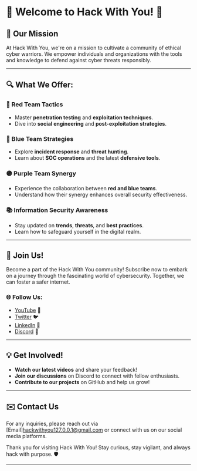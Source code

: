 # 🚀 Welcome to Hack With You! 🚀



## 🌟 Our Mission
At Hack With You, we're on a mission to cultivate a community of ethical cyber warriors. We empower individuals and organizations with the tools and knowledge to defend against cyber threats responsibly.

---

## 🔍 What We Offer:

### 🔴 Red Team Tactics
- Master **penetration testing** and **exploitation techniques**.
- Dive into **social engineering** and **post-exploitation strategies**.

### 🔵 Blue Team Strategies
- Explore **incident response** and **threat hunting**.
- Learn about **SOC operations** and the latest **defensive tools**.

### 🟣 Purple Team Synergy
- Experience the collaboration between **red and blue teams**.
- Understand how their synergy enhances overall security effectiveness.

### 📚 Information Security Awareness
- Stay updated on **trends**, **threats**, and **best practices**.
- Learn how to safeguard yourself in the digital realm.

---

## 🤝 Join Us!

Become a part of the Hack With You community! Subscribe now to embark on a journey through the fascinating world of cybersecurity. Together, we can foster a safer internet.

### 🌐 Follow Us:
- [YouTube](your_youtube_link_here) 🎥
- [Twitter](your_twitter_link_here) 🐦
- [LinkedIn](your_linkedin_link_here) 💼
- [Discord](your_discord_link_here) 💬

---

## 💡 Get Involved!
- **Watch our latest videos** and share your feedback! 
- **Join our discussions** on Discord to connect with fellow enthusiasts.
- **Contribute to our projects** on GitHub and help us grow!

---

## ✉️ Contact Us
For any inquiries, please reach out via [Email]hackwithyou127.0.0.1@gmail.com or connect with us on our social media platforms.

Thank you for visiting Hack With You! Stay curious, stay vigilant, and always hack with purpose. 🛡️

---

